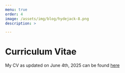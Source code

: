 ```yaml
---
menu: true
order: 4
image: /assets/img/blog/hydejack-8.png
description: >

---
```

# Curriculum Vitae

My CV as updated on June 4th, 2025 can be found [here](assets/cv.pdf)





